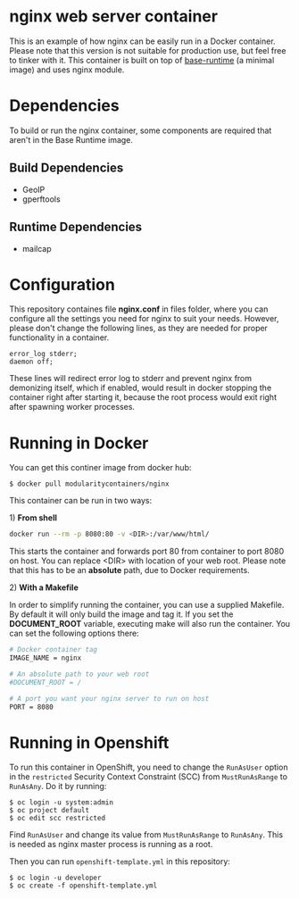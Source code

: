 # nginx web server container
This is an example of how nginx can be easily run in a Docker container. Please note that this version is not suitable for production use, but feel free to tinker with it. This container is built on top of [base-runtime](https://hub.docker.com/r/baseruntime/baseruntime/) (a minimal image) and uses nginx module.

# Dependencies

To build or run the nginx container, some components are required that aren't
in the Base Runtime image.

## Build Dependencies

* GeoIP
* gperftools

## Runtime Dependencies

* mailcap

# Configuration
This repository containes file **nginx.conf** in files folder, where you can configure all the settings you need for nginx to suit your needs. However, please don't change the following lines, as they are needed for proper functionality in a container.
```
error_log stderr;
daemon off;
```
These lines will redirect error log to stderr and prevent nginx from demonizing itself, which if enabled, would result in docker stopping the container right after starting it, because the root process would exit right after spawning worker processes.


# Running in Docker
You can get this continer image from docker hub:

```
$ docker pull modularitycontainers/nginx
```

This container can be run in two ways:

1\) **From shell**
```sh
docker run --rm -p 8080:80 -v <DIR>:/var/www/html/
```
This starts the container and forwards port 80 from container to port 8080 on host. You can replace \<DIR> with location of your web root. Please note that this has to be an **absolute** path, due to Docker requirements. 

2\) **With a Makefile**

In order to simplify running the container, you can use a supplied Makefile. By default it will only build the image and tag it. If you set the **DOCUMENT_ROOT** variable, executing make will also run the container. You can set the following options there:
```sh
# Docker container tag
IMAGE_NAME = nginx

# An absolute path to your web root
#DOCUMENT_ROOT = /

# A port you want your nginx server to run on host
PORT = 8080
```

# Running in Openshift
To run this container in OpenShift, you need to change the `RunAsUser` option in the `restricted` Security Context Constraint (SCC) from `MustRunAsRange` to `RunAsAny`. Do it by running:

```Shell
$ oc login -u system:admin
$ oc project default
$ oc edit scc restricted
```

Find `RunAsUser` and change its value from `MustRunAsRange` to `RunAsAny`. This is needed as nginx master process is running as a root.

Then you can run `openshift-template.yml` in this repository:

```Shell
$ oc login -u developer
$ oc create -f openshift-template.yml
```
